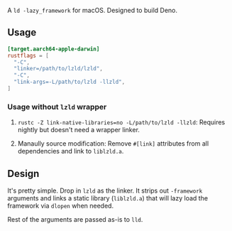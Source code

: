 A `ld -lazy_framework` for macOS. Designed to build Deno.

## Usage

```toml
[target.aarch64-apple-darwin]
rustflags = [
  "-C",
  "linker=/path/to/lzld/lzld",
  "-C",
  "link-args=-L/path/to/lzld -llzld",
]
```

### Usage without `lzld` wrapper

1. `rustc -Z link-native-libraries=no -L/path/to/lzld -llzld`: Requires nightly
   but doesn't need a wrapper linker.

2. Manaully source modification: Remove `#[link]` attributes from all
   dependencies and link to `liblzld.a`.

## Design

It's pretty simple. Drop in `lzld` as the linker. It strips out `-framework`
arguments and links a static library (`liblzld.a`) that will lazy load the
framework via `dlopen` when needed.

Rest of the arguments are passed as-is to `lld`.

<!--
Supported frameworks:
- QuartzCore
- CoreFoundation
- TODO
-->
